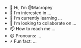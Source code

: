 - 👋 Hi, I’m @Macropey
- 👀 I’m interested in ...
- 🌱 I’m currently learning ...
- 💞️ I’m looking to collaborate on ...
- 📫 How to reach me ...
- 😄 Pronouns: ...
- ⚡ Fun fact: ...

<!---
Macropey/Macropey is a ✨ special ✨ repository because its `README.md` (this file) appears on your GitHub profile.
You can click the Preview link to take a look at your changes.
--->
